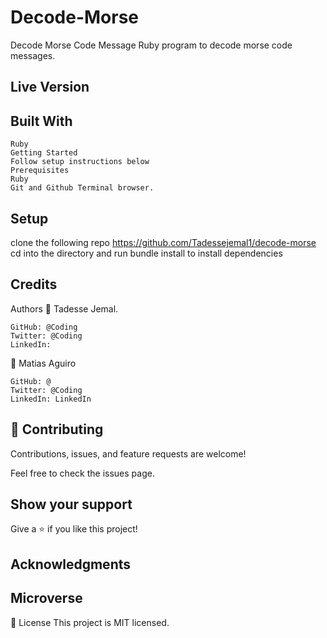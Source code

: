 # Decode-Morse

Decode Morse Code Message
Ruby program to decode morse code messages.
## Live Version

## Built With
    Ruby
    Getting Started
    Follow setup instructions below
    Prerequisites
    Ruby
    Git and Github Terminal browser.
## Setup

clone the following repo https://github.com/Tadessejemal1/decode-morse
cd into the directory and run bundle install to install dependencies

## Credits
Authors
👤 Tadesse Jemal.

    GitHub: @Coding
    Twitter: @Coding
    LinkedIn: 
👤 Matias Aguiro
  
    GitHub: @
    Twitter: @Coding
    LinkedIn: LinkedIn
## 🤝 Contributing
Contributions, issues, and feature requests are welcome!

Feel free to check the issues page.

## Show your support
Give a ⭐️ if you like this project!
## Acknowledgments

## Microverse

📝 License
This project is MIT licensed.
